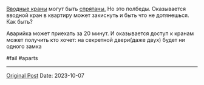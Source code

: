 [Вводные краны](185.md) могут быть [спрятаны.](1135.md) Но это полбеды. Оказывается вводной кран в квартиру может закиснуть и быть что не дотянешься. Как быть?

Аварийка может приехать за 20 минут. И оказывается доступ к кранам может получить кто хочет: на секретной двери(даже двух) будет ни одного замка

#fail #aparts

---
[Original Post](https://t.me/lev2tarragona/1628)
Date: 2023-10-07
